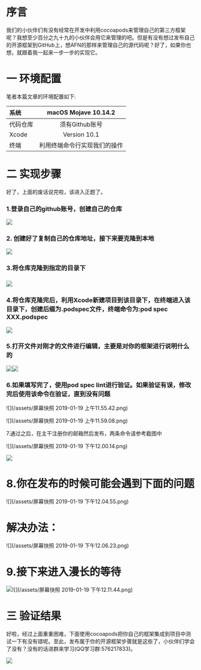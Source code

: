 # 序言

  我们的小伙伴们有没有经常在开发中利用cocoapods来管理自己的第三方框架呢？我想至少百分之九十九的小伙伴会用它来管理的吧。但是有没有想过发布自己的开源框架到GitHub上，想AFN的那样来管理自己的源代码呢？好了，如果你也想，就跟着我一起来一步一步的实现它。



# 一 环境配置

笔者本篇文章的环境配置如下:

| 系统 | macOS Mojave 10.14.2 |
| :--- | :---: |
| 代码仓库 | 须有Github账号 |
| Xcode | Version 10.1 |
| 终端 | 利用终端命令行实现我们的操作 |



# 二 实现步骤

 好了，上面的废话说完啦，该进入正题了。

### 1.登录自己的github账号，创建自己的仓库

![](/assets/1.png)

### 2. 创建好了复制自己的仓库地址，接下来要克隆到本地

![](/assets/2.png)

### 3.将仓库克隆到指定的目录下

### ![](/assets/3.png)

### 4.将仓库克隆完后，利用Xcode新建项目到该目录下，在终端进入该目录下，创建后缀为.podspec文件，终端命令为:pod spec XXX.podspec

![](/assets/4.png)

### 5.打开文件对刚才的文件进行编辑，主要是对你的框架进行说明什么的

![](/assets/5.png)![](/assets/16.png)

### 6.如果填写完了，使用pod spec lint进行验证。如果验证有误，修改完后使用该命令在验证，直到没有问题

![](/assets/屏幕快照 2019-01-19 上午11.55.42.png)

![](/assets/屏幕快照 2019-01-19 上午11.59.08.png)

7.通过之后，在主干注册你的邮箱然后发布，两条命令请参考截图中

 ![](/assets/屏幕快照 2019-01-19 下午12.00.14.png)

![](/assets/10.png)

# 8.你在发布的时候可能会遇到下面的问题

![](/assets/屏幕快照 2019-01-19 下午12.04.55.png)

# 解决办法：

![](/assets/屏幕快照 2019-01-19 下午12.06.23.png)

# 9.接下来进入漫长的等待

![](/assets/11.png)![](/assets/屏幕快照 2019-01-19 下午12.11.44.png)

# 三 验证结果

好啦，经过上面重重困难，下面使用cocoapods把你自己的框架集成到项目中测试一下有没有错呢。至此，发布属于你的开源框架步骤就是这些了，小伙伴们学会了没有？没有的话进群来学习\(QQ学习群:576217833\)。

![](/assets/15.png)









